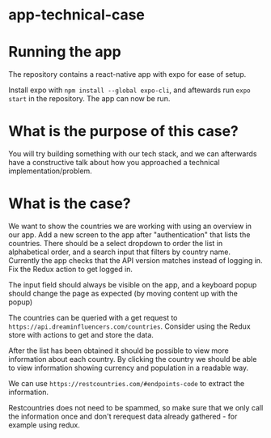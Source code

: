# app-technical-case
# Running the app
The repository contains a react-native app with expo for ease of setup.

Install expo with `npm install --global expo-cli`, and aftewards run `expo start` in the repository. The app can now be run.

# What is the purpose of this case?
You will try building something with our tech stack, and we can afterwards have a constructive talk about how you approached a technical implementation/problem.

# What is the case?
We want to show the countries we are working with using an overview in our app.
Add a new screen to the app after "authentication" that lists the countries. There should be a select dropdown to order the list in alphabetical order, and a search input that filters by country name.
Currently the app checks that the API version matches instead of logging in. Fix the Redux action to get logged in.

The input field should always be visible on the app, and a keyboard popup should change the page as expected (by moving content up with the popup)

The countries can be queried with a get request to `https://api.dreaminfluencers.com/countries`.
Consider using the Redux store with actions to get and store the data.

After the list has been obtained it should be possible to view more information about each country. By clicking the country we should be able to view information showing currency and population in a readable way. 

We can use `https://restcountries.com/#endpoints-code` to extract the information.

Restcountries does not need to be spammed, so make sure that we only call the information once and don't rerequest data already gathered - for example using redux.

